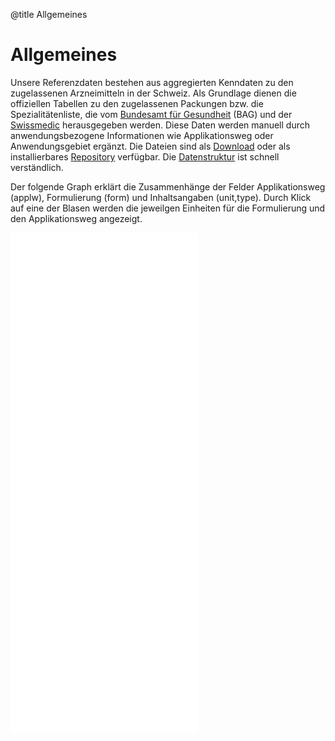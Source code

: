 @title
Allgemeines

# Allgemeines

Unsere Referenzdaten bestehen aus aggregierten Kenndaten zu den zugelassenen
Arzneimitteln in der Schweiz. Als Grundlage dienen die offiziellen Tabellen
zu den zugelassenen Packungen bzw. die Spezialitätenliste, die vom
[Bundesamt für Gesundheit](https://www.bag.admin.ch)
(BAG) und der
[Swissmedic](https://www.swissmedic.ch) herausgegeben werden. Diese Daten
werden manuell durch anwendungsbezogene Informationen wie Applikationsweg
oder Anwendungsgebiet ergänzt. Die Dateien sind als
[Download](/datensatz/docs/einleitung?id=download ":ignore")
oder als installierbares
[Repository](/datensatz/docs/einleitung?id=repository ":ignore")
verfügbar. Die
[Datenstruktur](/datensatz/docs/einleitung?id=datenstruktur ":ingore")
ist schnell verständlich.

Der folgende Graph erklärt die Zusammenhänge der Felder Applikationsweg (applw), Formulierung
(form) und Inhaltsangaben (unit,type). Durch Klick auf eine der Blasen werden die
jeweilgen Einheiten für die Formulierung und den Applikationsweg angezeigt.


<iframe src="/datensatz/docs/bubble.html" frameborder="0" allowfullscreen="true" style='height: 800px;'> </iframe>

